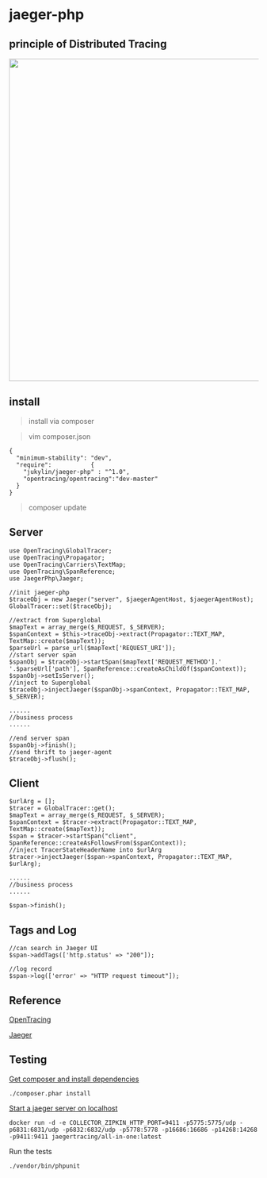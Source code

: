 # jaeger-php

## principle of Distributed Tracing

<img src="https://upload.cc/i/OhsjA0.jpg" width="700px" height="650px" />

## install
> install via composer

> vim composer.json 

```
{
  "minimum-stability": "dev",
  "require":           {
    "jukylin/jaeger-php" : "^1.0",
    "opentracing/opentracing":"dev-master"
  }
}
```

> composer update


##  Server

```
use OpenTracing\GlobalTracer;
use OpenTracing\Propagator;
use OpenTracing\Carriers\TextMap;
use OpenTracing\SpanReference;
use JaegerPhp\Jaeger;

//init jaeger-php
$traceObj = new Jaeger("server", $jaegerAgentHost, $jaegerAgentHost);
GlobalTracer::set($traceObj);

//extract from Superglobal 
$mapText = array_merge($_REQUEST, $_SERVER);
$spanContext = $this->traceObj->extract(Propagator::TEXT_MAP, TextMap::create($mapText));
$parseUrl = parse_url($mapText['REQUEST_URI']);
//start server span
$spanObj = $traceObj->startSpan($mapText['REQUEST_METHOD'].' '.$parseUrl['path'], SpanReference::createAsChildOf($spanContext));
$spanObj->setIsServer();
//inject to Superglobal
$traceObj->injectJaeger($spanObj->spanContext, Propagator::TEXT_MAP, $_SERVER);

......
//business process
......

//end server span
$spanObj->finish();
//send thrift to jaeger-agent
$traceObj->flush();
```

## Client

```
$urlArg = [];
$tracer = GlobalTracer::get();
$mapText = array_merge($_REQUEST, $_SERVER);
$spanContext = $tracer->extract(Propagator::TEXT_MAP, TextMap::create($mapText));
$span = $tracer->startSpan("client", SpanReference::createAsFollowsFrom($spanContext));
//inject TracerStateHeaderName into $urlArg
$tracer->injectJaeger($span->spanContext, Propagator::TEXT_MAP, $urlArg);

......
//business process
......

$span->finish();
```

## Tags and Log


```
//can search in Jaeger UI
$span->addTags(['http.status' => "200"]);

//log record
$span->log(['error' => "HTTP request timeout"]);

```

## Reference

[OpenTracing](http://opentracing.io/)

[Jaeger](https://uber.github.io/jaeger/)

## Testing


[Get composer and install dependencies](https://getcomposer.org/)

    ./composer.phar install

[Start a jaeger server on localhost](http://jaeger.readthedocs.io/en/latest/getting_started/#all-in-one-docker-image)

    docker run -d -e COLLECTOR_ZIPKIN_HTTP_PORT=9411 -p5775:5775/udp -p6831:6831/udp -p6832:6832/udp -p5778:5778 -p16686:16686 -p14268:14268 -p9411:9411 jaegertracing/all-in-one:latest

Run the tests

    ./vendor/bin/phpunit
